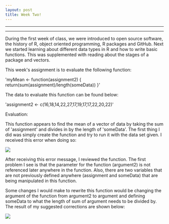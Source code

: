 ```yaml
---
layout: post
title: Week Two!
---
```


----
****

During the first week of class, we were introduced to open source software, the history of R, object oriented programming, R packages and GitHub. Next we started learning about different data types in R and how to write basic functions. This was supplemented with reading about the stages of a package and vectors.

This week's assignment is to evaluate the following function:

'myMean <- function(assignment2) { return(sum(assignment)/length(someData)) }'

The data to evaluate this function can be found below:

'assignment2 <- c(16,18,14,22,27,17,19,17,17,22,20,22)'


Evaluation:

This function appears to find the mean of a vector of data by taking the sum of 'assignment' and divides in by the length of 'someData'. The first thing I did was simply create the function and try to run it with the data set given. I received this error when doing so:

![](http://gdurl.com/fASN)

After receiving this error message, I reviewed the function. The first problem I see is that the parameter for the function (argument2) is not referenced later anywhere in the function. Also, there are two variables that are not previously defined anywhere (assignment and someData) that are being manipulated in this function.

Some changes I would make to rewrite this function would be changing the argument of the function from argument2 to argument and defining someData to what the length of sum of argument needs to be divided by. The result of my suggested corrections are shown below:

![](http://gdurl.com/btxD)
